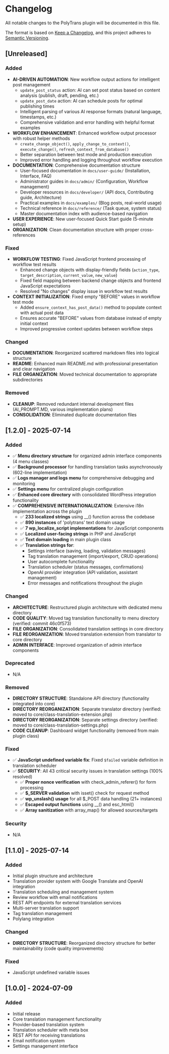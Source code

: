 # Changelog

All notable changes to the PolyTrans plugin will be documented in this file.

The format is based on [Keep a Changelog](https://keepachangelog.com/en/1.0.0/),
and this project adheres to [Semantic Versioning](https://semver.org/spec/v2.0.0.html).

## [Unreleased]

### Added
- **AI-DRIVEN AUTOMATION**: New workflow output actions for intelligent post management
  - `update_post_status` action: AI can set post status based on content analysis (publish, draft, pending, etc.)
  - `update_post_date` action: AI can schedule posts for optimal publishing times
  - Intelligent parsing of various AI response formats (natural language, timestamps, etc.)
  - Comprehensive validation and error handling with helpful format examples
- **WORKFLOW ENHANCEMENT**: Enhanced workflow output processor with robust helper methods
  - `create_change_object()`, `apply_change_to_context()`, `execute_change()`, `refresh_context_from_database()`
  - Better separation between test mode and production execution
  - Improved error handling and logging throughout workflow execution
- **DOCUMENTATION**: Comprehensive documentation structure
  - User-focused documentation in `docs/user-guide/` (Installation, Interface, FAQ)
  - Administrator guides in `docs/admin/` (Configuration, Workflow management)
  - Developer resources in `docs/developer/` (API docs, Contributing guide, Architecture)
  - Practical examples in `docs/examples/` (Blog posts, real-world usage)
  - Technical reference in `docs/reference/` (Task queue, system status)
  - Master documentation index with audience-based navigation
- **USER EXPERIENCE**: New user-focused Quick Start guide (5-minute setup)
- **ORGANIZATION**: Clean documentation structure with proper cross-references

### Fixed
- **WORKFLOW TESTING**: Fixed JavaScript frontend processing of workflow test results
  - Enhanced change objects with display-friendly fields (`action_type`, `target_description`, `current_value`, `new_value`)
  - Fixed field mapping between backend change objects and frontend JavaScript expectations
  - Resolved "No changes" display issue in workflow test results
- **CONTEXT INITIALIZATION**: Fixed empty "BEFORE" values in workflow test mode
  - Added `ensure_context_has_post_data()` method to populate context with actual post data
  - Ensures accurate "BEFORE" values from database instead of empty initial context
  - Improved progressive context updates between workflow steps

### Changed
- **DOCUMENTATION**: Reorganized scattered markdown files into logical structure
- **README**: Enhanced main README.md with professional presentation and clear navigation
- **FILE ORGANIZATION**: Moved technical documentation to appropriate subdirectories

### Removed
- **CLEANUP**: Removed redundant internal development files (AI_PROMPT.MD, various implementation plans)
- **CONSOLIDATION**: Eliminated duplicate documentation files

## [1.2.0] - 2025-07-14

### Added
- ✅ **Menu directory structure** for organized admin interface components (4 menu classes)
- ✅ **Background processor** for handling translation tasks asynchronously (602-line implementation)
- ✅ **Logs manager and logs menu** for comprehensive debugging and monitoring
- ✅ **Settings menu** for centralized plugin configuration
- ✅ **Enhanced core directory** with consolidated WordPress integration functionality
- ✅ **COMPREHENSIVE INTERNATIONALIZATION**: Extensive i18n implementation across the plugin
  - ✅ **233 localized strings** using __() function across the codebase
  - ✅ **890 instances** of 'polytrans' text domain usage
  - ✅ **7 wp_localize_script implementations** for JavaScript components
  - ✅ **Localized user-facing strings** in PHP and JavaScript
  - ✅ **Text domain loading** in main plugin class
  - ✅ **Translation strings for**:
    - Settings interface (saving, loading, validation messages)
    - Tag translation management (import/export, CRUD operations)
    - User autocomplete functionality
    - Translation scheduler (status messages, confirmations)
    - OpenAI provider integration (API validation, assistant management)
    - Error messages and notifications throughout the plugin

### Changed
- **ARCHITECTURE**: Restructured plugin architecture with dedicated menu directory
- **CODE QUALITY**: Moved tag translation functionality to menu directory (verified: commit 46c0f573)
- **FILE ORGANIZATION**: Consolidated translation settings in core directory
- **FILE REORGANIZATION**: Moved translation extension from translator to core directory
- **ADMIN INTERFACE**: Improved organization of admin interface components

### Deprecated
- N/A

### Removed
- **DIRECTORY STRUCTURE**: Standalone API directory (functionality integrated into core)
- **DIRECTORY REORGANIZATION**: Separate translator directory (verified: moved to core/class-translation-extension.php)
- **DIRECTORY REORGANIZATION**: Separate settings directory (verified: moved to core/class-translation-settings.php)
- **CODE CLEANUP**: Dashboard widget functionality (removed from main plugin class)

### Fixed
- ✅ **JavaScript undefined variable fix**: Fixed `$failed` variable definition in translation scheduler
- ✅ **SECURITY**: All 43 critical security issues in translation settings (100% resolved)
  - ✅ **Proper nonce verification** with check_admin_referer() for form processing  
  - ✅ **$_SERVER validation** with isset() check for request method
  - ✅ **wp_unslash() usage** for all $_POST data handling (21+ instances)
  - ✅ **Escaped output functions** using __() and esc_html()
  - ✅ **Array sanitization** with array_map() for allowed sources/targets

### Security
- N/A

## [1.1.0] - 2025-07-14

### Added
- Initial plugin structure and architecture
- Translation provider system with Google Translate and OpenAI integration
- Translation scheduling and management system
- Review workflow with email notifications
- REST API endpoints for external translation services
- Multi-server translation support
- Tag translation management
- Polylang integration

### Changed
- **DIRECTORY STRUCTURE**: Reorganized directory structure for better maintainability (code quality improvements)

### Fixed
- JavaScript undefined variable issues

## [1.0.0] - 2024-07-09

### Added
- Initial release
- Core translation management functionality
- Provider-based translation system
- Translation scheduler with meta box
- REST API for receiving translations
- Email notification system
- Settings management interface

